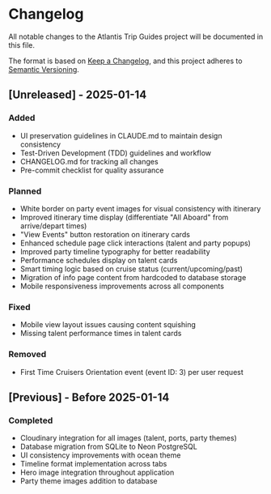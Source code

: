 # Changelog

All notable changes to the Atlantis Trip Guides project will be documented in this file.

The format is based on [Keep a Changelog](https://keepachangelog.com/en/1.1.0/),
and this project adheres to [Semantic Versioning](https://semver.org/spec/v2.0.0.html).

## [Unreleased] - 2025-01-14

### Added
- UI preservation guidelines in CLAUDE.md to maintain design consistency
- Test-Driven Development (TDD) guidelines and workflow
- CHANGELOG.md for tracking all changes
- Pre-commit checklist for quality assurance

### Planned
- White border on party event images for visual consistency with itinerary
- Improved itinerary time display (differentiate "All Aboard" from arrive/depart times)
- "View Events" button restoration on itinerary cards
- Enhanced schedule page click interactions (talent and party popups)
- Improved party timeline typography for better readability
- Performance schedules display on talent cards
- Smart timing logic based on cruise status (current/upcoming/past)
- Migration of info page content from hardcoded to database storage
- Mobile responsiveness improvements across all components

### Fixed
- Mobile view layout issues causing content squishing
- Missing talent performance times in talent cards

### Removed
- First Time Cruisers Orientation event (event ID: 3) per user request

## [Previous] - Before 2025-01-14

### Completed
- Cloudinary integration for all images (talent, ports, party themes)
- Database migration from SQLite to Neon PostgreSQL
- UI consistency improvements with ocean theme
- Timeline format implementation across tabs
- Hero image integration throughout application
- Party theme images addition to database